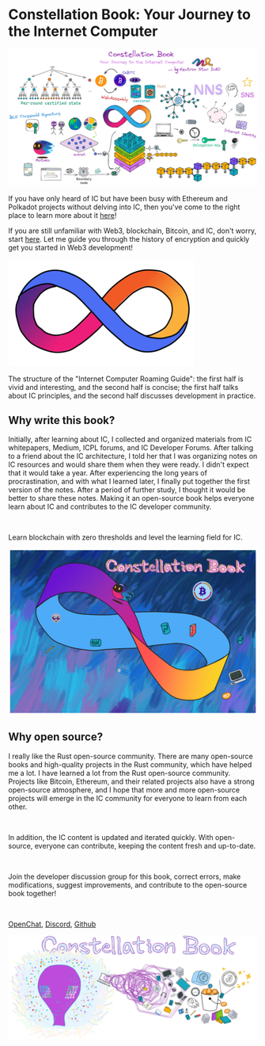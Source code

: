 # Constellation Book: Your Journey to the Internet Computer

<img src="assets/README/Book0.jpg">

If you have only heard of IC but have been busy with Ethereum and Polkadot projects without delving into IC, then you've come to the right place to learn more about it [here](1.OverviewofIC/1.md)!

If you are still unfamiliar with Web3, blockchain, Bitcoin, and IC, don't worry, start [here](0.JourneytoWeb3/JourneyoftheDreamWeaver.md). Let me guide you through the history of encryption and quickly get you started in Web3 development!

<img src="assets/README/iclogo.png" alt="DFINITY logo" width="377px" />

The structure of the "Internet Computer Roaming Guide": the first half is vivid and interesting, and the second half is concise; the first half talks about IC principles, and the second half discusses development in practice.

## Why write this book?

Initially, after learning about IC, I collected and organized materials from IC whitepapers, Medium, ICPL forums, and IC Developer Forums. After talking to a friend about the IC architecture, I told her that I was organizing notes on IC resources and would share them when they were ready. I didn't expect that it would take a year. After experiencing the long years of procrastination, and with what I learned later, I finally put together the first version of the notes. After a period of further study, I thought it would be better to share these notes. Making it an open-source book helps everyone learn about IC and contributes to the IC developer community.

<br>

Learn blockchain with zero thresholds and level the learning field for IC.

<img src="assets/README/1.jpg">

## Why open source?

I really like the Rust open-source community. There are many open-source books and high-quality projects in the Rust community, which have helped me a lot. I have learned a lot from the Rust open-source community. Projects like Bitcoin, Ethereum, and their related projects also have a strong open-source atmosphere, and I hope that more and more open-source projects will emerge in the IC community for everyone to learn from each other.

<br>

In addition, the IC content is updated and iterated quickly. With open-source, everyone can contribute, keeping the content fresh and up-to-date.

<br>

Join the developer discussion group for this book, correct errors, make modifications, suggest improvements, and contribute to the open-source book together!

<br>

[OpenChat](https://oc.app/4jwox-pyaaa-aaaar-amjbq-cai/?ref=3iq22-xyaaa-aaaar-amjrq-cai&code=834791b392db154c), [Discord](https://discord.gg/5Y8QPHvR), [Github](https://github.com/NeutronStarDAO/ConstellationBook-English)

<img src="assets/README/2.jpg">

<br>
